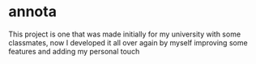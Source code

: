 # annota
This project is one that was made initially for my university with some classmates, now I developed it all over again by myself improving some features and adding my personal touch
